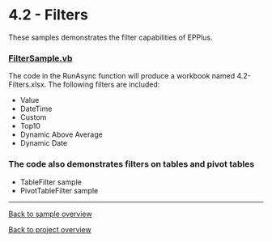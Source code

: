﻿# 4.2 - Filters
These samples demonstrates the filter capabilities of EPPlus.

### [FilterSample.vb](FilterSample.vb)
The code in the RunAsync function will produce a workbook named 4.2-Filters.xlsx. The following filters are included:

- Value
- DateTime
- Custom
- Top10
- Dynamic Above Average
- Dynamic Date

### The code also demonstrates filters on tables and pivot tables
- TableFilter sample
- PivotTableFilter sample
---
[Back to sample overview](..%2FReadme.md)

[Back to project overview](..%2F..%2FReadme.md)